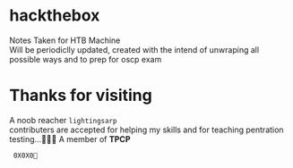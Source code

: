 # hackthebox

Notes Taken for HTB Machine<br />
Will be periodiclly updated, created with the intend of unwraping all possible ways and to prep for oscp exam<br />

# Thanks for visiting

A noob reacher ```lightingsarp```<br />
contributers are accepted for helping my skills and for teaching pentration testing...👨🏽‍💻
A member of **TPCP** 

``` 0X0X0💛```
